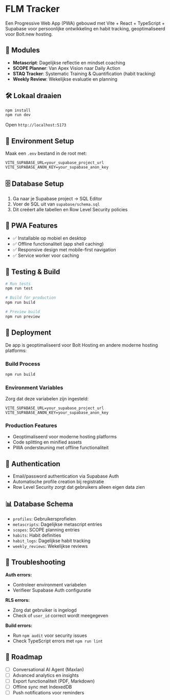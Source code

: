 # FLM Tracker

Een Progressive Web App (PWA) gebouwd met Vite + React + TypeScript + Supabase voor persoonlijke ontwikkeling en habit tracking, geoptimaliseerd voor Bolt.new hosting.

## 🚀 Modules

- **Metascript**: Dagelijkse reflectie en mindset coaching
- **SCOPE Planner**: Van Apex Vision naar Daily Action
- **STAQ Tracker**: Systematic Training & Quantification (habit tracking)
- **Weekly Review**: Wekelijkse evaluatie en planning

## 🛠️ Lokaal draaien

```bash
npm install
npm run dev
```

Open `http://localhost:5173`

## 🔧 Environment Setup

Maak een `.env` bestand in de root met:

```env
VITE_SUPABASE_URL=your_supabase_project_url
VITE_SUPABASE_ANON_KEY=your_supabase_anon_key
```

## 🗄️ Database Setup

1. Ga naar je Supabase project → SQL Editor
2. Voer de SQL uit van `supabase/schema.sql`
3. Dit creëert alle tabellen en Row Level Security policies

## 📱 PWA Features

- ✅ Installable op mobiel en desktop
- ✅ Offline functionaliteit (app shell caching)
- ✅ Responsive design met mobile-first navigation
- ✅ Service worker voor caching

## 🧪 Testing & Build

```bash
# Run tests
npm run test

# Build for production
npm run build

# Preview build
npm run preview
```

## 🚀 Deployment

De app is geoptimaliseerd voor Bolt Hosting en andere moderne hosting platforms:

### Build Process
```bash
npm run build
```

### Environment Variables
Zorg dat deze variabelen zijn ingesteld:
```
VITE_SUPABASE_URL=your_supabase_project_url
VITE_SUPABASE_ANON_KEY=your_supabase_anon_key
```

### Production Features
- Geoptimaliseerd voor moderne hosting platforms
- Code splitting en minified assets
- PWA ondersteuning met offline functionaliteit

## 🔐 Authentication

- Email/password authentication via Supabase Auth
- Automatische profile creation bij registratie
- Row Level Security zorgt dat gebruikers alleen eigen data zien

## 📊 Database Schema

- `profiles`: Gebruikersprofielen
- `metascripts`: Dagelijkse metascript entries
- `scopes`: SCOPE planning entries
- `habits`: Habit definities
- `habit_logs`: Dagelijkse habit tracking
- `weekly_reviews`: Wekelijkse reviews

## 🐛 Troubleshooting

**Auth errors:**
- Controleer environment variabelen
- Verifieer Supabase Auth configuratie

**RLS errors:**
- Zorg dat gebruiker is ingelogd
- Check of `user_id` correct wordt meegegeven

**Build errors:**
- Run `npm audit` voor security issues
- Check TypeScript errors met `npm run lint`

## 🎯 Roadmap

- [ ] Conversational AI Agent (MaxIan)
- [ ] Advanced analytics en insights
- [ ] Export functionaliteit (PDF, Markdown)
- [ ] Offline sync met IndexedDB
- [ ] Push notifications voor reminders